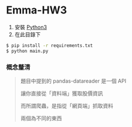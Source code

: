 # Emma-HW3

1. 安裝 [Python3](https://www.python.org/downloads/)
2. 在此目錄下

```sh
$ pip install -r requirements.txt
$ python main.py
```

### 概念釐清

> 題目中提到的 pandas-datareader 是一個 API
> 
> 讓你直接從「資料端」獲取股價資訊
> 
> 而所謂爬蟲，是指從「網頁端」抓取資料
> 
> 兩個為不同的東西
